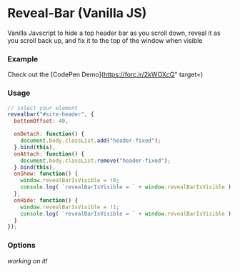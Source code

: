 # Reveal-Bar (Vanilla JS)

Vanilla Javscript to hide a top header bar as you scroll down, reveal it as you scroll back up, and fix it to the top of the window when visible

### Example

Check out the [CodePen Demo](https://forc.ir/2kWOXcQ" target=)

### Usage

```Javascript
// select your element
revealbar("#site-header", {
  bottomOffset: 40,

  onDetach: function() {
    document.body.classList.add("header-fixed");
  }.bind(this),
  onAttach: function() {
    document.body.classList.remove("header-fixed");
  }.bind(this),
  onShow: function() {
    window.revealBarIsVisible = !0;
    console.log( `revealBarIsVisible = ` + window.revealBarIsVisible );
  },
  onHide: function() {
    window.revealBarIsVisible = !1;
    console.log( `revealBarIsVisible = ` + window.revealBarIsVisible );
  }
});
```

### Options

_working on it!_
